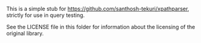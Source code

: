 This is a simple stub for https://github.com/santhosh-tekuri/xpathparser, strictly for use in query testing.

See the LICENSE file in this folder for information about the licensing of the original library.
